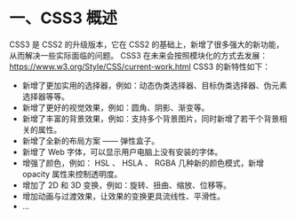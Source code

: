 # 一、CSS3 概述

CSS3 是 CSS2 的升级版本，它在 CSS2 的基础上，新增了很多强大的新功能，从而解决一些实际面临的问题。
CSS3 在未来会按照模块化的方式去发展： https://www.w3.org/Style/CSS/current-work.html
CSS3 的新特性如下：
- 新增了更加实用的选择器，例如：动态伪类选择器、目标伪类选择器、伪元素选择器等等。
- 新增了更好的视觉效果，例如：圆角、阴影、渐变等。
- 新增了丰富的背景效果，例如：支持多个背景图片，同时新增了若干个背景相关的属性。
- 新增了全新的布局方案 —— 弹性盒子。
- 新增了 Web 字体，可以显示用户电脑上没有安装的字体。
- 增强了颜色，例如： HSL 、 HSLA 、 RGBA 几种新的颜色模式，新增 opacity 属性来控制透明度。
- 增加了 2D 和 3D 变换，例如：旋转、扭曲、缩放、位移等。
- 增加动画与过渡效果，让效果的变换更具流线性、平滑性。
- …


